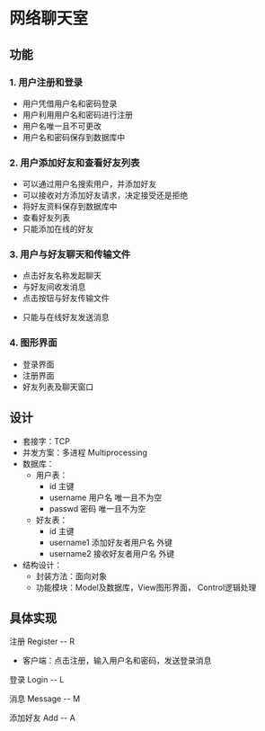 # 网络聊天室

## 功能

### 1. 用户注册和登录

* 用户凭借用户名和密码登录
* 用户利用用户名和密码进行注册
* 用户名唯一且不可更改
* 用户名和密码保存到数据库中

### 2. 用户添加好友和查看好友列表

* 可以通过用户名搜索用户，并添加好友
* 可以接收对方添加好友请求，决定接受还是拒绝
* 将好友资料保存到数据库中
* 查看好友列表
* 只能添加在线的好友

### 3. 用户与好友聊天和传输文件

* 点击好友名称发起聊天
* 与好友间收发消息
* 点击按钮与好友传输文件
<!-- * 群聊功能 -->
<!-- * 群共享文件 -->
<!-- * 将聊天记录保存到数据库中 -->
* 只能与在线好友发送消息

### 4. 图形界面

* 登录界面
* 注册界面
* 好友列表及聊天窗口
<!-- * 个人设置界面 -->
<!-- * 传输文件 -->
<!-- * 查看聊天记录 -->

<!-- ### 5. 查看聊天记录
* 点击按钮进入查看聊天记录界面
* 通过时间查找聊天记录
* 通过关键字查找聊天记录
* 通过用户名查找聊天记录 -->

## 设计

* 套接字：TCP
* 并发方案：多进程 Multiprocessing
* 数据库：
  * 用户表： 
    * id 主键
    * username 用户名 唯一且不为空
    * passwd 密码 唯一且不为空
    <!-- * 其他 -->
  * 好友表：
    * id 主键
    * username1 添加好友者用户名 外键
    * username2 接收好友者用户名 外键
  <!-- * 聊天记录表： -->
* 结构设计：
  * 封装方法：面向对象
  * 功能模块：Model及数据库，View图形界面， Control逻辑处理

## 具体实现

注册 Register -- R

* 客户端：点击注册，输入用户名和密码，发送登录消息

登录 Login -- L

消息 Message -- M

添加好友 Add -- A

<!-- 删除好友 Delete -- D -->

<!-- 文件传输 File -- F -->